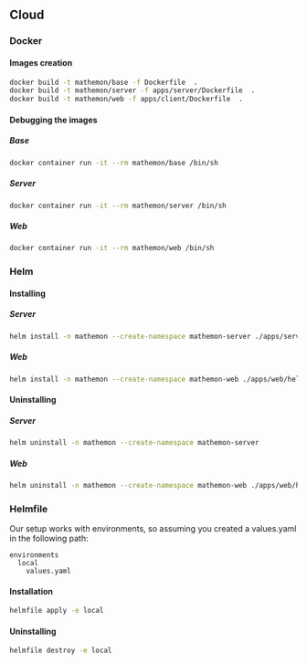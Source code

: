 ## Cloud

### Docker

#### Images creation

```bash
docker build -t mathemon/base -f Dockerfile  .
docker build -t mathemon/server -f apps/server/Dockerfile  .
docker build -t mathemon/web -f apps/client/Dockerfile  .
```

#### Debugging the images

##### Base

```bash
docker container run -it --rm mathemon/base /bin/sh
```

##### Server

```bash
docker container run -it --rm mathemon/server /bin/sh
```

##### Web

```bash
docker container run -it --rm mathemon/web /bin/sh
```

### Helm

#### Installing

##### Server

```bash
helm install -n mathemon --create-namespace mathemon-server ./apps/server/helm-chart
```

##### Web

```bash
helm install -n mathemon --create-namespace mathemon-web ./apps/web/helm-chart
```

#### Uninstalling

##### Server

```bash
helm uninstall -n mathemon --create-namespace mathemon-server
```

##### Web

```bash
helm uninstall -n mathemon --create-namespace mathemon-web ./apps/web/helm-chart
```

### Helmfile

Our setup works with environments, so assuming you created a values.yaml in the following path:

```
environments
  local
    values.yaml
```

#### Installation

```bash
helmfile apply -e local
```

#### Uninstalling

```bash
helmfile destroy -e local
```